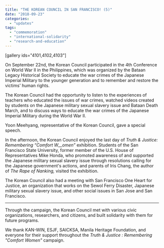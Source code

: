 ```yaml
---
title: "THE KOREAN COUNCIL IN SAN FRANCISCO! (5)"
date: "2018-09-23"
categories: 
  - "updates"
tags: 
  - "commemoration"
  - "international-solidarity"
  - "research-and-education"
---
```


\[gallery ids="4101,4102,4103"\]

On September 22nd, the Korean Council participated in the 4th Conference on World War II in the Philippines, which was organized by the Bataan Legacy Historical Society to educate the war crimes of the Japanese Imperial Military to the younger generation and to remember and restore the victims' human rights.

The Korean Council had the opportunity to listen to the experiences of teachers who educated the issues of war crimes, watched videos created by students on the Japanese military sexual slavery issue and Bataan Death March, and to discuss ways to educate the war crimes of the Japanese Imperial Military during the World War II.

Yoon Meehyang, representative of the Korean Council, gave a special speech.

In the afternoon, the Korean Council enjoyed the last day of _Truth & Justice: Remembering “Comfort W__omen”_ exhibition. Students of the San Francisco State University, former member of the U.S. House of Representatives Mike Honda, who promoted awareness of and supported the Japanese military sexual slavery issue through resolutions calling for the Japanese government's actions, and parents of Iris Chang, the author of _The Rape of Nanking,_ visited the exhibition.

The Korean Council also had a meeting with San Francisco One Heart for Justice, an organization that works on the Sewol Ferry Disaster, Japanese military sexual slavery issue, and other social issues in San Jose and San Francisco.

* * *

Through the campaign, the Korean Council met with various civic organizations, researchers, and citizens, and built solidarity with them for future programs.

We thank KAN-WIN, ESJF, SAICKSA, Manila Heritage Foundation, and everyone for their support throughout the _Truth & Justice : Remembering "Comfort Women"_ campaign.
